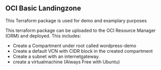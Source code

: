 ## OCI Basic Landingzone

This Terraform package is used for demo and examplary purposes

This terraform package can be uploaded to the OCI Resource Manager (ORM) and deployed.
This includes:

- Create a Compartment under root called wordpress-demo
- Create a default VCN with CIDR block in the created compartment
- Create a subnet with an internetgateway.
- create a virtualmachine (Always Free with Ubuntu)

